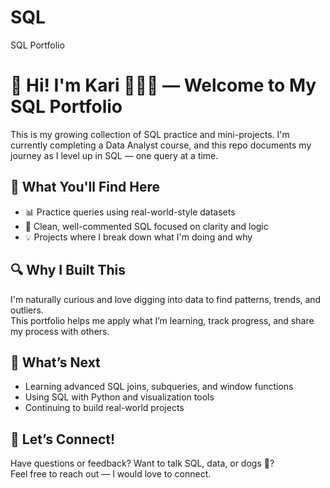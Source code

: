 # SQL
SQL Portfolio

# 👋 Hi! I'm Kari 👩🏽‍💻 — Welcome to My SQL Portfolio

This is my growing collection of SQL practice and mini-projects. I'm currently completing a Data Analyst course, and this repo documents my journey as I level up in SQL — one query at a time.

## 📘 What You'll Find Here
- 📊 Practice queries using real-world-style datasets
- 🧠 Clean, well-commented SQL focused on clarity and logic
- 💡 Projects where I break down what I'm doing and why

## 🔍 Why I Built This
I'm naturally curious and love digging into data to find patterns, trends, and outliers.  
This portfolio helps me apply what I’m learning, track progress, and share my process with others.

## 🚀 What’s Next
- Learning advanced SQL joins, subqueries, and window functions
- Using SQL with Python and visualization tools
- Continuing to build real-world projects

## 💬 Let’s Connect!
Have questions or feedback? Want to talk SQL, data, or dogs 🐶?  
Feel free to reach out — I would love to connect.
